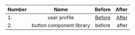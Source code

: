 | Number | Name | Before | After |
| :---        |    :----:   | :---: |  ---: |
| 1. | user profile | <a href="/1-user-profile/before/index.html">Before</a> | <a href="/1-user-profile/after/index.html">After</a> |
| 2. | button component library | before | after |

